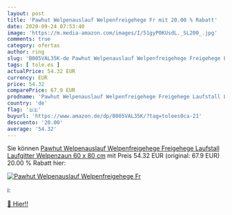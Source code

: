 ```yaml
---
layout: post
title: 'Pawhut Welpenauslauf Welpenfreigehege Fr mit 20.00 % Rabatt'
date: 2020-09-24 07:53:40
image: 'https://m.media-amazon.com/images/I/51gyP0KUsdL._SL200_.jpg'
comments: true
category: ofertas
author: ring
slug: 'B005VAL35K-de Pawhut Welpenauslauf Welpenfreigehege Freigehege Laufstall...'
tags: [ tole.es ]
actualPrice: 54.32 EUR
currency: EUR
price: 54.32
comparePrice: 67.9 EUR
prodname: 'Pawhut Welpenauslauf Welpenfreigehege Freigehege Laufstall Laufgitter Welpenzaun 60 x 80 cm'
country: 'de'
flag: '🇩🇪'
buyurl: 'https://www.amazon.de/dp/B005VAL35K/?tag=tolees0ca-21'
descuento: '20.00'
average: '54.32'
---
```


Sie können [Pawhut Welpenauslauf Welpenfreigehege Freigehege Laufstall Laufgitter Welpenzaun 60 x 80 cm](https://www.amazon.de/dp/B005VAL35K/?tag=tolees0ca-21) mit Preis 54.32 EUR (original: 67.9 EUR) 20.00 % Rabatt hier:

[![Pawhut Welpenauslauf Welpenfreigehege Fr](https://m.media-amazon.com/images/I/51gyP0KUsdL._SL200_.jpg)](https://www.amazon.de/dp/B005VAL35K/?tag=tolees0ca-21)

ℹ️:


[🛒 Hier!!](https://www.amazon.de/dp/B005VAL35K/?tag=tolees0ca-21)
